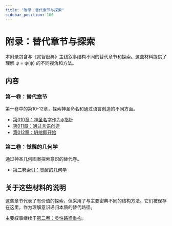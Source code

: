 ```yaml
---
title: "附录：替代章节与探索"
sidebar_position: 100
---
```


# 附录：替代章节与探索

本附录包含与《灵智密典》主线叙事结构不同的替代章节和探索。这些材料提供了理解 ψ = ψ(ψ) 的不同视角和方法。

## 内容

### 第一卷：替代章节
第一卷中的第10-12章，探索神圣命名和通过语言创造的不同方面。

- [第010章：神圣名字作为ψ指针](volume-01-alternative-chapters/chapter-010-sacred-names-psi-pointers.md)
- [第011章：通过言语创造](volume-01-alternative-chapters/chapter-011-creation-through-word.md)
- [第012章：坍缩即开始](volume-01-alternative-chapters/chapter-012-collapse-is-beginning.md)

### 第二卷：觉醒的几何学
通过神圣几何图案探索意识的替代卷。

- [第二卷索引：觉醒的几何学](volume-02-geometry-of-awakening/index.md)

## 关于这些材料的说明

这些章节代表了有价值的探索，但采用了与主要密典不同的结构方法。它们被保存在这里，作为理解意识递归本质的替代路径。

主要叙事继续于[第二卷：灵性路径重构](../volume-02-spiritual-paths-reconstructed/index.md)。